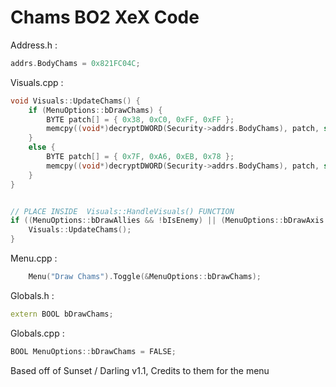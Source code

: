 # Chams BO2 XeX Code


Address.h :
```cpp
addrs.BodyChams = 0x821FC04C;
```

Visuals.cpp :
```cpp
void Visuals::UpdateChams() {
	if (MenuOptions::bDrawChams) {
		BYTE patch[] = { 0x38, 0xC0, 0xFF, 0xFF };
		memcpy((void*)decryptDWORD(Security->addrs.BodyChams), patch, sizeof(patch));
	}
	else {
		BYTE patch[] = { 0x7F, 0xA6, 0xEB, 0x78 };
		memcpy((void*)decryptDWORD(Security->addrs.BodyChams), patch, sizeof(patch));
	}
}


// PLACE INSIDE  Visuals::HandleVisuals() FUNCTION
if ((MenuOptions::bDrawAllies && !bIsEnemy) || (MenuOptions::bDrawAxis && bIsEnemy) && MenuOptions::bDrawChams ) {
	Visuals::UpdateChams();
}


```

Menu.cpp :
```cpp
	Menu("Draw Chams").Toggle(&MenuOptions::bDrawChams);
```

Globals.h :
```cpp
extern BOOL bDrawChams;
```

Globals.cpp :
```cpp
BOOL MenuOptions::bDrawChams = FALSE;
```
 Based off of Sunset / Darling v1.1, Credits to them for the menu

